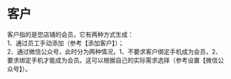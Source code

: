 # 客户

客户指的是您店铺的会员，它有两种方式生成：  
1、通过员工手动添加（参考【添加客户】）；  
2、通过微信公众号，此时分为两种情况，1、不要求客户绑定手机成为会员，2、要求绑定手机才能成为会员。这可以根据自己的实际需求选择（参考设置【微信公众号】）。


